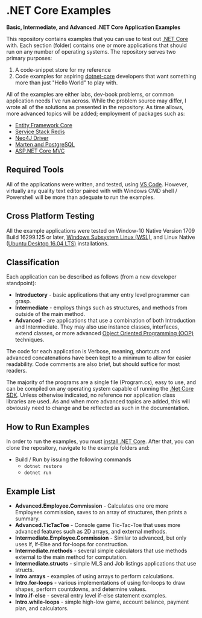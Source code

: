 # .NET Core Examples

**Basic, Intermediate, and Advanced .NET Core Application Examples**

This repository contains examples that you can use to test out [.NET Core](http://dotnet.github.io) with.
Each section (folder) contains one or more applications that should run on any
number of operating systems. The repository serves two primary purposes:

1. A code-snippet store for my reference
2. Code examples for aspiring [dotnet-core](https://github.com/dotnet/core)
developers that want something more than just "Hello World" to play with.

All of the examples are either labs, dev-book problems, or common application
needs I've run across. While the problem source may differ, I wrote all of the solutions as presented in the repository. As time allows, more advanced topics will be added; employment of packages such as:

* [Entity Framework Core](https://github.com/aspnet/EntityFrameworkCore)
* [Service Stack Redis](https://github.com/ServiceStack/ServiceStack.Redis)
* [Neo4J Driver](https://github.com/neo4j/neo4j-dotnet-driver)
* [Marten and PostgreSQL](https://www.nuget.org/packages/Marten/2.3.0)
* [ASP.NET Core MVC](https://github.com/aspnet/Mvc)

## Required Tools
All of the applications were written, and tested, using [VS Code](https://code.visualstudio.com/). However, virtually any quality text editor paired with with Windows CMD shell / Powershell will be more than adequate to
run the examples.

## Cross Platform Testing
All the example applications were tested on Window-10 Native Version 1709 Build
16299.125 or later, [Windows Subsystem Linux (WSL)](https://docs.microsoft.com/en-us/windows/wsl/about), and Linux Native 
([Ubuntu Desktop 16.04 LTS)](https://www.ubuntu.com/download/desktop) installations.

## Classification

Each application can be described as follows (from a new developer standpoint):

* **Introductory** - basic applications that any entry level programmer can grasp.
* **Intermediate** - employs things such as structures, and methods from outside
of the main method.
* **Advanced** - are applications that use a combination of both Introduction and
Intermediate. They may also use instance classes, interfaces, extend classes, 
or more advanced [Object Oriented Programming (OOP)](https://en.wikipedia.org/wiki/Object-oriented_programming)
techniques.

The code for each application is Verbose, meaning, shortcuts and advanced
concatenations have been kept to a minimum to allow for easier readability.
Code comments are also brief, but should suffice for most readers.

The majority of the programs are a single file (Program.cs), easy to use,
and can be compiled on any operating system capable of running the 
[.Net Core SDK](https://www.microsoft.com/net/learn/get-started/windows). Unless otherwise indicated, no reference nor application class libraries are used. As and when more advanced topics are added, this will obviously need to change and be reflected as such in the documentation.

## How to Run Examples

In order to run the examples, you must [install .NET Core](https://www.microsoft.com/net/learn/get-started/windows).
After that, you can clone the repository, navigate to the example folders and:

* Build / Run by issuing the following commands
	* `dotnet restore`
	* `dotnet run`

## Example List

* **Advanced.Employee.Commission** - Calculates one ore more Employees commission,
saves to an array of structures, then prints a summary.
* **Advanced.TicTacToe** - Console game Tic-Tac-Toe that uses more advanced
features such as 2D arrays, and external methods.
* **Intermediate.Employee.Commission** - Similar to advanced, but only uses If,
If-Else and for-loops for construction.
* **Intermediate.methods** - several simple calculators
that use methods external to the main method for computation.
* **Intermediate.structs** - simple MLS and Job listings applications that use
structs.
* **Intro.arrays** - examples of using arrays to perform calculations.
* **Intro.for-loops** - various implementations of using for-loops to
draw shapes, perform countdowns, and determine values.
* **Intro.if-else** - several entry level if-else statement examples.
* **Intro.while-loops** - simple high-low game, account balance, payment plan, and calculators.


